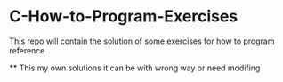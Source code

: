 # C-How-to-Program-Exercises
This repo will contain the solution of some exercises
for how to program reference

** This my own solutions it can be with wrong way or need modifing
